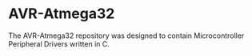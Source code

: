 # AVR-Atmega32
The AVR-Atmega32 repository was designed to contain Microcontroller Peripheral Drivers written in C. 
